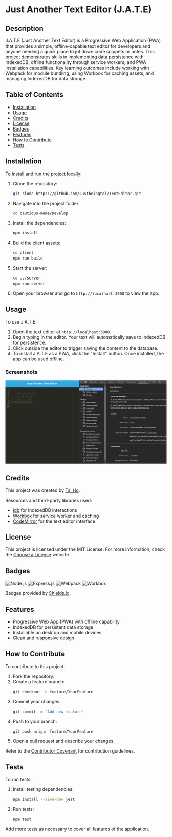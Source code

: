 # Just Another Text Editor (J.A.T.E)

## Description

J.A.T.E (Just Another Text Editor) is a Progressive Web Application (PWA) that provides a simple, offline-capable text editor for developers and anyone needing a quick place to jot down code snippets or notes. This project demonstrates skills in implementing data persistence with IndexedDB, offline functionality through service workers, and PWA installation capabilities. Key learning outcomes include working with Webpack for module bundling, using Workbox for caching assets, and managing IndexedDB for data storage.

## Table of Contents

- [Installation](#installation)
- [Usage](#usage)
- [Credits](#credits)
- [License](#license)
- [Badges](#badges)
- [Features](#features)
- [How to Contribute](#how-to-contribute)
- [Tests](#tests)

## Installation

To install and run the project locally:

1. Clone the repository:
    ```bash
    git clone https://github.com/Justbeingtai/TextEditor.git
    ```
2. Navigate into the project folder:
    ```bash
    cd cautious-meme/Develop
    ```
3. Install the dependencies:
    ```bash
    npm install
    ```
4. Build the client assets:
    ```bash
    cd client
    npm run build
    ```
5. Start the server:
    ```bash
    cd ../server
    npm run server
    ```
6. Open your browser and go to `http://localhost:3000` to view the app.

## Usage

To use J.A.T.E:
1. Open the text editor at `http://localhost:3000`.
2. Begin typing in the editor. Your text will automatically save to IndexedDB for persistence.
3. Click outside the editor to trigger saving the content to the database.
4. To install J.A.T.E as a PWA, click the "Install" button. Once installed, the app can be used offline.

### Screenshots
![Editor](/Develop/client/src/images/asdasdadada111.png)

## Credits

This project was created by [Tai Ho](https://github.com/Justbeingtai/TextEditor.git).

Resources and third-party libraries used:
- [idb](https://www.npmjs.com/package/idb) for IndexedDB interactions
- [Workbox](https://developers.google.com/web/tools/workbox) for service worker and caching
- [CodeMirror](https://codemirror.net/) for the text editor interface

## License

This project is licensed under the MIT License. For more information, check the [Choose a License](https://choosealicense.com/) website.

## Badges

![Node.js](https://img.shields.io/badge/node.js-14.16.0-green)
![Express.js](https://img.shields.io/badge/express-4.17.1-blue)
![Webpack](https://img.shields.io/badge/webpack-5.51.1-blue)
![Workbox](https://img.shields.io/badge/workbox-6.2.4-orange)

Badges provided by [Shields.io](https://shields.io/).

## Features

- Progressive Web App (PWA) with offline capability
- IndexedDB for persistent data storage
- Installable on desktop and mobile devices
- Clean and responsive design

## How to Contribute

To contribute to this project:

1. Fork the repository.
2. Create a feature branch:
    ```bash
    git checkout -b feature/YourFeature
    ```
3. Commit your changes:
    ```bash
    git commit -m 'Add new feature'
    ```
4. Push to your branch:
    ```bash
    git push origin feature/YourFeature
    ```
5. Open a pull request and describe your changes.

Refer to the [Contributor Covenant](https://www.contributor-covenant.org/) for contribution guidelines.

## Tests

To run tests:

1. Install testing dependencies:
    ```bash
    npm install --save-dev jest
    ```
2. Run tests:
    ```bash
    npm test
    ```

Add more tests as necessary to cover all features of the application.

